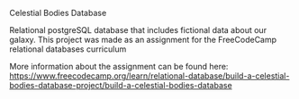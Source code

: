 Celestial Bodies Database

Relational postgreSQL database that includes fictional data about our galaxy.
This project was made as an assignment for the FreeCodeCamp relational databases curriculum

More information about the assignment can be found here: 
https://www.freecodecamp.org/learn/relational-database/build-a-celestial-bodies-database-project/build-a-celestial-bodies-database
